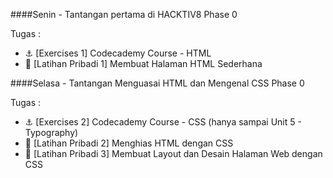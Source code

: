 ####Senin - Tantangan pertama di HACKTIV8 Phase 0

Tugas :
* :anchor: [Exercises 1] Codecademy Course - HTML
* :muscle: [Latihan Pribadi 1] Membuat Halaman HTML Sederhana

####Selasa - Tantangan Menguasai HTML dan Mengenal CSS Phase 0

Tugas :
* :anchor: [Exercises 2] Codecademy Course - CSS (hanya sampai Unit 5 - Typography)
* :muscle: [Latihan Pribadi 2] Menghias HTML dengan CSS
* :muscle: [Latihan Pribadi 3] Membuat Layout dan Desain Halaman Web dengan CSS
